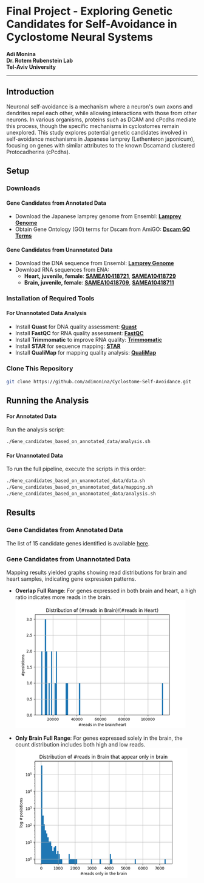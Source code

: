 # Final Project - Exploring Genetic Candidates for Self-Avoidance in Cyclostome Neural Systems

**Adi Monina**  
**Dr. Rotem Rubenstein Lab**  
**Tel-Aviv University**

---

## Introduction
Neuronal self-avoidance is a mechanism where a neuron's own axons and dendrites repel each other, while allowing interactions with those from other neurons. In various organisms, proteins such as DCAM and cPcdhs mediate this process, though the specific mechanisms in cyclostomes remain unexplored.
This study explores potential genetic candidates involved in self-avoidance mechanisms in Japanese lamprey (Lethenteron japonicum), focusing on genes with similar attributes to the known Dscamand clustered Protocadherins (cPcdhs). 
## Setup

### Downloads

#### Gene Candidates from Annotated Data
- Download the Japanese lamprey genome from Ensembl: [**Lamprey Genome**](https://www.ensembl.org/Petromyzon_marinus/Info/Index)
- Obtain Gene Ontology (GO) terms for Dscam from AmiGO: [**Dscam GO Terms**](https://amigo.geneontology.org/amigo/search/annotation?q=dscam)

#### Gene Candidates from Unannotated Data
- Download the DNA sequence from Ensembl: [**Lamprey Genome**](https://www.ensembl.org/Petromyzon_marinus/Info/Index)
- Download RNA sequences from ENA:  
  - **Heart, juvenile, female**: [**SAMEA10418721**](https://www.ebi.ac.uk/ena/browser/view/SAMEA10418721), [**SAMEA10418729**](https://www.ebi.ac.uk/ena/browser/view/SAMEA10418729)
  - **Brain, juvenile, female**: [**SAMEA10418709**](https://www.ebi.ac.uk/ena/browser/view/SAMEA10418709), [**SAMEA10418711**](https://www.ebi.ac.uk/ena/browser/view/SAMEA10418711)

### Installation of Required Tools

#### For Unannotated Data Analysis
- Install **Quast** for DNA quality assessment: [**Quast**](https://quast.sourceforge.net/docs/manual.html#sec1)
- Install **FastQC** for RNA quality assessment: [**FastQC**](https://www.bioinformatics.babraham.ac.uk/projects/download.html#fastqc)
- Install **Trimmomatic** to improve RNA quality: [**Trimmomatic**](https://github.com/usadellab/Trimmomatic?tab=readme-ov-file#installation)
- Install **STAR** for sequence mapping: [**STAR**](https://github.com/alexdobin/STAR?tab=readme-ov-file#compiling-from-source)
- Install **QualiMap** for mapping quality analysis: [**QualiMap**](http://qualimap.conesalab.org/doc_html/intro.html#installation)

### Clone This Repository
```bash
git clone https://github.com/adimonina/Cyclostome-Self-Avoidance.git
```

## Running the Analysis

#### For Annotated Data
Run the analysis script:
```bash
./Gene_candidates_based_on_annotated_data/analysis.sh
```

#### For Unannotated Data
To run the full pipeline, execute the scripts in this order:
```bash
./Gene_candidates_based_on_unannotated_data/data.sh
./Gene_candidates_based_on_unannotated_data/mapping.sh
./Gene_candidates_based_on_unannotated_data/analysis.sh
```

## Results

### Gene Candidates from Annotated Data
The list of 15 candidate genes identified is available [here](resources/list_of_candidate_genes.txt).

### Gene Candidates from Unannotated Data
Mapping results yielded graphs showing read distributions for brain and heart samples, indicating gene expression patterns.

- **Overlap Full Range**: For genes expressed in both brain and heart, a high ratio indicates more reads in the brain.  
  ![Distribution of genes expressed in the brain and heart](resources/figs/img_1.png)

- **Only Brain Full Range**: For genes expressed solely in the brain, the count distribution includes both high and low reads.  
  ![Distribution of genes expressed only in the brain](resources/figs/img_2.png)
